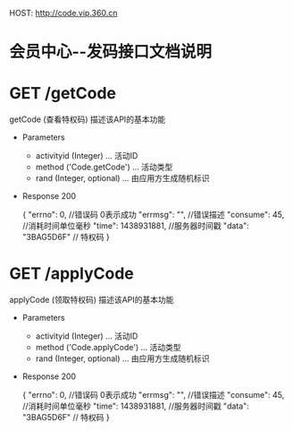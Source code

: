 HOST: http://code.vip.360.cn

# 会员中心--发码接口文档说明

# GET /getCode

getCode (查看特权码) 描述该API的基本功能

+ Parameters
    + activityid (Integer)  ... 活动ID 
    + method ('Code.getCode') ... 活动类型
    + rand (Integer, optional) ... 由应用方生成随机标识
    
    
+ Response  200

    {
      "errno": 0,     //错误码 0表示成功
      "errmsg": "",     //错误描述
      "consume": 45,     //消耗时间单位毫秒
      "time": 1438931881,     //服务器时间戳
      "data": "3BAG5D6F"     // 特权码
    }
    
    

# GET /applyCode

applyCode (领取特权码) 描述该API的基本功能

+ Parameters
    + activityid (Integer)  ... 活动ID 
    + method ('Code.applyCode') ... 活动类型
    + rand (Integer, optional) ... 由应用方生成随机标识
    
    
+ Response  200

    {
      "errno": 0,     //错误码 0表示成功
      "errmsg": "",     //错误描述
      "consume": 45,     //消耗时间单位毫秒
      "time": 1438931881,     //服务器时间戳
      "data": "3BAG5D6F"     // 特权码
    }
